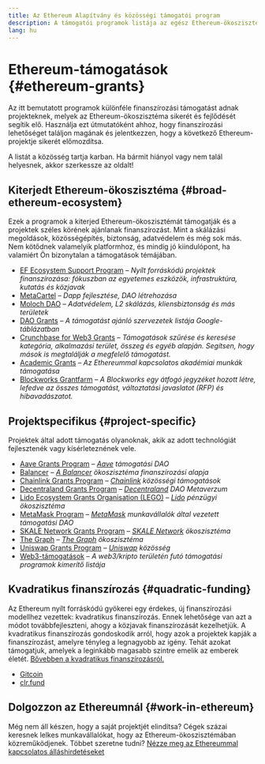 ```yaml
---
title: Az Ethereum Alapítvány és közösségi támogatói program
description: A támogatói programok listája az egész Ethereum-ökoszisztémára vonatkozóan.
lang: hu
---
```


# Ethereum-támogatások {#ethereum-grants}

Az itt bemutatott programok különféle finanszírozási támogatást adnak projekteknek, melyek az Ethereum-ökoszisztéma sikerét és fejlődését segítik elő. Használja ezt útmutatóként ahhoz, hogy finanszírozási lehetőséget találjon magának és jelentkezzen, hogy a következő Ethereum-projektje sikerét előmozdítsa.

A listát a közösség tartja karban. Ha bármit hiányol vagy nem talál helyesnek, akkor szerkessze az oldalt!

## Kiterjedt Ethereum-ökoszisztéma {#broad-ethereum-ecosystem}

Ezek a programok a kiterjed Ethereum-ökoszisztémát támogatják és a projektek széles körének ajánlanak finanszírozást. Mint a skálázási megoldások, közösségépítés, biztonság, adatvédelem és még sok más. Nem kötődnek valamelyik platformhoz, és mindig jó kiindulópont, ha valamiért Ön bizonytalan a támogatások témájában.

- [EF Ecosystem Support Program](https://esp.ethereum.foundation) – _Nyílt forráskódú projektek finanszírozása: fókuszban az egyetemes eszközök, infrastruktúra, kutatás és közjavak_
- [MetaCartel](https://www.metacartel.org/grants/) – _Dapp fejlesztése, DAO létrehozása_
- [Moloch DAO](https://www.molochdao.com/) – _Adatvédelem, L2 skálázás, kliensbiztonság és más területek_
- [DAO Grants](https://docs.google.com/spreadsheets/d/1XHc-p_MHNRdjacc8uOEjtPoWL86olP4GyxAJOFO0zxY/edit#gid=0) – _A támogatást ajánló szervezetek listája Google-táblázatban_
- [Crunchbase for Web3 Grants](https://www.cryptoneur.xyz/web3-grants) – _Támogatások szűrése és keresése kategória, alkalmazási terület, összeg és egyéb alapján. Segítsen, hogy mások is megtalálják a megfelelő támogatást._
- [Academic Grants](https://esp.ethereum.foundation/academic-grants) – _Az Ethereummal kapcsolatos akadémiai munkák támogatása_
- [Blockworks Grantfarm](https://blockworks.co/grants/programs) – _A Blockworks egy átfogó jegyzéket hozott létre, lefedve az összes támogatást, változtatási javaslatot (RFP) és hibavadászatot._

## Projektspecifikus {#project-specific}

Projektek által adott támogatás olyanoknak, akik az adott technológiát fejlesztenék vagy kísérleteznének vele.

- [Aave Grants Program](https://aavegrants.org/) – _[Aave](https://aave.com/) támogatási DAO_
- [Balancer](https://quark-ceres-740.notion.site/Balancer-Grants-938f1b979810427f8d903a904315da41) – _[A Balancer](https://balancer.fi/) ökoszisztéma finanszírozási alapja_
- [Chainlink Grants Program](https://chain.link/community/grants) – _[Chainlink](https://chain.link/) közösségi támogatások_
- [Decentraland Grants Program](https://governance.decentraland.org/grants/) – _[Decentraland](https://decentraland.org/) DAO Metaverzum_
- [Lido Ecosystem Grants Organisation (LEGO)](https://lido.fi/lego) – _[Lido](https://lido.fi/) pénzügyi ökoszisztéma_
- [MetaMask Program](https://metamaskgrants.org/) – _[MetaMask](https://metamask.io/) munkavállalók által vezetett támogatási DAO_
- [SKALE Network Grants Program](https://skale.space/developers#grants) – _[SKALE Network](https://skale.space/) ökoszisztéma_
- [The Graph](https://airtable.com/shrdfvnFvVch3IOVm) – _[The Graph](https://thegraph.com/) ökoszisztéma_
- [Uniswap Grants Program](https://www.uniswapfoundation.org/apply-for-a-grant) – _[Uniswap](https://uniswap.org/) közösség_
- [Web3-támogatások](https://web3grants.net) – _A web3/kripto területén futó támogatási programok kimerítő listája_

## Kvadratikus finanszírozás {#quadratic-funding}

Az Ethereum nyílt forráskódú gyökerei egy érdekes, új finanszírozási modellhez vezettek: kvadratikus finanszírozás. Ennek lehetősége van azt a módot továbbfejleszteni, ahogy a közjavak finanszírozását kezelhetjük. A kvadratikus finanszírozás gondoskodik arról, hogy azok a projektek kapják a finanszírozást, amelyre tényleg a legnagyobb az igény. Tehát azokat támogatjuk, amelyek a leginkább magasabb szintre emelik az emberek életét. [Bővebben a kvadratikus finanszírozásról.](/defi/#quadratic-funding)

- [Gitcoin](https://gitcoin.co/grants)
- [clr.fund](https://clr.fund/)

## Dolgozzon az Ethereumnál {#work-in-ethereum}

Még nem áll készen, hogy a saját projektjét elindítsa? Cégek százai keresnek lelkes munkavállalókat, hogy az Ethereum-ökoszisztémában közreműködjenek. Többet szeretne tudni? [Nézze meg az Ethereummal kapcsolatos álláshirdetéseket](/community/get-involved/#ethereum-jobs)
